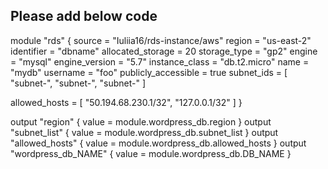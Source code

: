 ## Please add below code

module "rds" {
    source = "Iuliia16/rds-instance/aws"
    region              = "us-east-2"
identifier          = "dbname"
allocated_storage   = 20
storage_type        = "gp2"
engine              = "mysql"
engine_version      = "5.7"
instance_class      = "db.t2.micro"
name                = "mydb"
username            = "foo"
publicly_accessible = true
subnet_ids = [
        "subnet-", 
		"subnet-", 
		"subnet-"
]

allowed_hosts = [
    "50.194.68.230.1/32",
    "127.0.0.1/32"
]
}


output "region" {
	value = module.wordpress_db.region
}
output "subnet_list" {
	value = module.wordpress_db.subnet_list
}
output "allowed_hosts" {
	value = module.wordpress_db.allowed_hosts
}
output "wordpress_db_NAME" {
	value = module.wordpress_db.DB_NAME
}